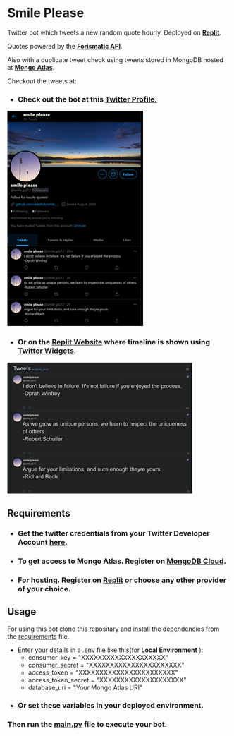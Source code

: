 # Smile Please
 Twitter bot which tweets a new random quote hourly.
 Deployed on **[Replit](https://www.replit.com/@smileplz/smile-plz)**.

 Quotes powered by the **[Forismatic API](https://forismatic.com/en/api/)**.

 Also with a duplicate tweet check using tweets stored in MongoDB hosted at **[Mongo Atlas](https://www.mongodb.com/cloud/atlas)**.
 
 Checkout the tweets at:
 - ### Check out the bot at this **[Twitter Profile.](https://twitter.com/smile_plz12)**
 ![alt text](./images/timeline_p.png "Website image")
 - ### Or on the **[Replit Website](https://smile-plz.smileplz.repl.co/)** where timeline is shown using **[Twitter Widgets](https://developer.twitter.com/en/docs/twitter-for-websites/timelines/overview)**.

![alt text](./images/timeline_w.png "Website image")

## Requirements
- ### Get the twitter credentials from your Twitter Developer Account [here](https://developer.twitter.com/en/portal/projects-and-apps).
- ### To get access to Mongo Atlas. Register on [MongoDB Cloud](https://www.mongodb.com/cloud/atlas/register).
- ### For hosting. Register on [Replit](https://replit.com/signup) or choose any other provider of your choice.
## Usage
 For using this bot clone this repositary and install the dependencies from the [requirements](./requirements.txt) file.
 
- Enter your details in a .env file like this(for **Local Environment** ):
  - consumer_key = "XXXXXXXXXXXXXXXXXXXX"
  - consumer_secret = "XXXXXXXXXXXXXXXXXXXXXX" 
  - access_token = "XXXXXXXXXXXXXXXXXXXXXXX" 
  - access_token_secret = "XXXXXXXXXXXXXXXXXXXX" 
  - database_uri = "Your Mongo Atlas URI"
- ### Or set these variables in your deployed environment.

### Then run the [main.py](./main.py) file to execute your bot.
